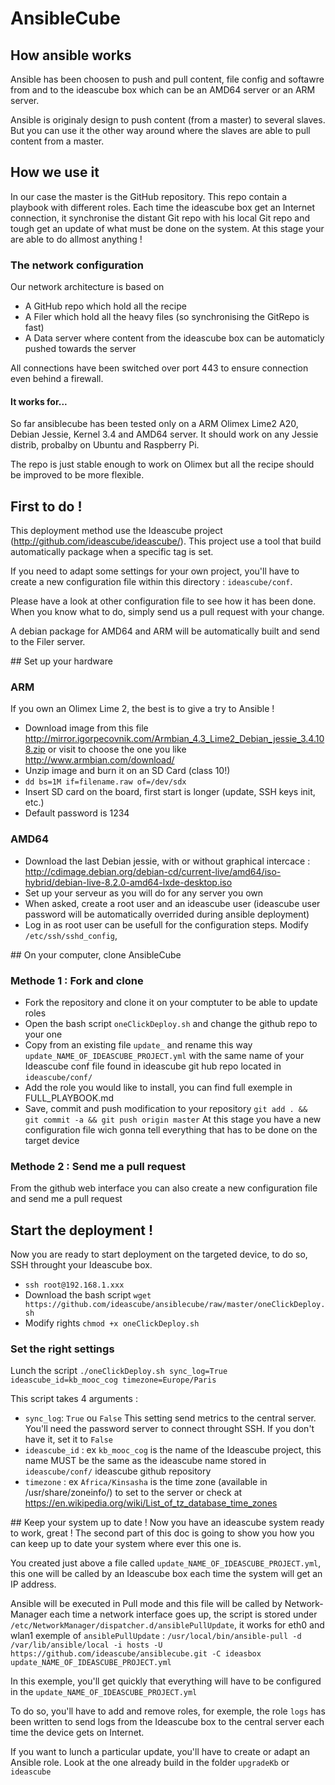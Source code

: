 # AnsibleCube

## How ansible works
Ansible has been choosen to push and pull content, file config and softawre from and to the ideascube box which can be an AMD64 server or an ARM server.

Ansible is originaly design to push content (from a master) to several slaves. But you can use it the other way around where the slaves are able to pull content from a master. 

## How we use it 
In our case the master is the GitHub repository. This repo contain a playbook with different roles. Each time the ideascube box get an Internet connection, it synchronise the distant Git repo with his local Git repo and tough get an update of what must be done on the system. At this stage your are able to do allmost anything !

### The network configuration
Our network architecture is based on 
 - A GitHub repo which hold all the recipe 
 - A Filer which hold all the heavy files (so synchronising the GitRepo is fast)
 - A Data server where content from the ideascube box can be automaticly pushed towards the server

 All connections have been switched over port 443 to ensure connection even behind a firewall.

#### It works for...
So far ansiblecube has been tested only on a ARM Olimex Lime2 A20, Debian Jessie, Kernel 3.4 and AMD64 server.
It should work on any Jessie distrib, probalby on Ubuntu and Raspberry Pi.

The repo is just stable enough to work on Olimex but all the recipe should be improved to be more flexible.

## First to do !
This deployment method use the Ideascube project (http://github.com/ideascube/ideascube/). This project use a tool that build automatically package when a specific tag is set. 

If you need to adapt some settings for your own project, you'll have to create a new configuration file within this directory : ```ideascube/conf```. 

Please have a look at other configuration file to see how it has been done. When you know what to do, simply send us a pull request with your change. 

A debian package for AMD64 and ARM will be automatically built and send to the Filer server.	

## Set up your hardware 
### ARM
If you own an Olimex Lime 2, the best is to give a try to Ansible ! 
 - Download image from this file http://mirror.igorpecovnik.com/Armbian_4.3_Lime2_Debian_jessie_3.4.108.zip or visit to choose the one you like http://www.armbian.com/download/
 - Unzip image and burn it on an SD Card (class 10!)
 - ```dd bs=1M if=filename.raw of=/dev/sdx```
 - Insert SD card on the board, first start is longer (update, SSH keys init, etc.)
 - Default password is 1234

### AMD64
 - Download the last Debian jessie, with or without graphical intercace : http://cdimage.debian.org/debian-cd/current-live/amd64/iso-hybrid/debian-live-8.2.0-amd64-lxde-desktop.iso
 - Set up your serveur as you will do for any server you own
 - When asked, create a root user and an ideascube user (ideascube user password will be automatically overrided during ansible deployment)
 - Log in as root user can be usefull for the configuration steps. Modify ```/etc/ssh/sshd_config```, 

## On your computer, clone AnsibleCube
### Methode 1 : Fork and clone 
 - Fork the repository and clone it on your comptuter to be able to update roles 
 - Open the bash script ```oneClickDeploy.sh``` and change the github repo to your one
 - Copy from an existing file ```update_``` and rename this way ```update_NAME_OF_IDEASCUBE_PROJECT.yml``` with the same name of your Ideascube conf file found in ideascube git hub repo located in ```ideascube/conf/```
 - Add the role you would like to install, you can find full exemple in FULL_PLAYBOOK.md
 - Save, commit and push modification to your repository ```git add . &&  git commit -a && git push origin master```
 At this stage you have a new configuration file wich gonna tell everything that has to be done on the target device

### Methode 2 : Send me a pull request
From the github web interface you can also create a new configuration file and send me a pull request 

## Start the deployment !
Now you are ready to start deployment on the targeted device, to do so, SSH throught your Ideascube box. 
 - ```ssh root@192.168.1.xxx```
 - Download the bash script ```wget https://github.com/ideascube/ansiblecube/raw/master/oneClickDeploy.sh```
 - Modify rights ```chmod +x oneClickDeploy.sh```
 
 ### Set the right settings
 Lunch the script ```./oneClickDeploy.sh sync_log=True ideascube_id=kb_mooc_cog timezone=Europe/Paris```

This script takes 4 arguments : 

 - ```sync_log```: ```True``` ou ```False``` This setting send metrics to the central server. You'll need the password server to connect throught SSH. If you don't have it, set it to ```False```
 - ```ideascube_id``` : ex ```kb_mooc_cog``` is the name of the Ideascube project, this name MUST be the same as the ideascube name stored in ```ideascube/conf/``` ideascube github repository
 - ```timezone``` : ex ```Africa/Kinsasha``` is the time zone (available in /usr/share/zoneinfo/) to set to the server or check at https://en.wikipedia.org/wiki/List_of_tz_database_time_zones

## Keep your system up to date ! 
Now you have an ideascube system ready to work, great !
The second part of this doc is going to show you how you can keep up to date your system where ever this one is.

You created just above a file called ```update_NAME_OF_IDEASCUBE_PROJECT.yml```, this one will be called by an Ideascube box each time the system will get an IP address.

Ansible will be executed in Pull mode and this file will be called by Network-Manager each time a network interface goes up, the script is stored under ```/etc/NetworkManager/dispatcher.d/ansiblePullUpdate```, it works for eth0 and wlan1
exemple of ```ansiblePullUpdate``` : ```/usr/local/bin/ansible-pull -d /var/lib/ansible/local -i hosts -U https://github.com/ideascube/ansiblecube.git -C ideasbox update_NAME_OF_IDEASCUBE_PROJECT.yml```

In this exemple, you'll get quickly that everything will have to be configured in the ```update_NAME_OF_IDEASCUBE_PROJECT.yml```

To do so, you'll have to add and remove roles, for exemple, the role ```logs``` has been written to send logs from the Ideascube box to the central server each time the device gets on Internet. 

If you want to lunch a particular update, you'll have to create or adapt an Ansible role. Look at the one already build in the folder ```upgradeKb``` or ```ideascube```
